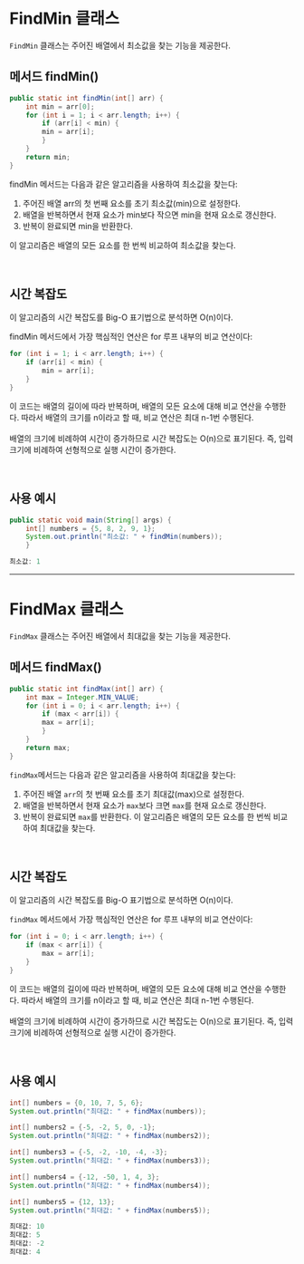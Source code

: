 # FindMin 클래스
`FindMin` 클래스는 주어진 배열에서 최소값을 찾는 기능을 제공한다. 


## 메서드 findMin()

```java 
public static int findMin(int[] arr) {
	int min = arr[0];
	for (int i = 1; i < arr.length; i++) {
	    if (arr[i] < min) {
	    min = arr[i];
	    }
	}
	return min;
}
```

findMin 메서드는 다음과 같은 알고리즘을 사용하여 최소값을 찾는다:

1. 주어진 배열 arr의 첫 번째 요소를 초기 최소값(min)으로 설정한다.
2. 배열을 반복하면서 현재 요소가 min보다 작으면 min을 현재 요소로 갱신한다.
3. 반복이 완료되면 min을 반환한다.

이 알고리즘은 배열의 모든 요소를 한 번씩 비교하여 최소값을 찾는다. 




<br>

## 시간 복잡도

이 알고리즘의 시간 복잡도를 Big-O 표기법으로 분석하면 O(n)이다.

findMin 메서드에서 가장 핵심적인 연산은 for 루프 내부의 비교 연산이다:

```java
for (int i = 1; i < arr.length; i++) {
    if (arr[i] < min) {
        min = arr[i];
    }
}
```

이 코드는 배열의 길이에 따라 반복하며, 배열의 모든 요소에 대해 비교 연산을 수행한다. 
따라서 배열의 크기를 n이라고 할 때, 비교 연산은 최대 n-1번 수행된다.
<br>
<br>
배열의 크기에 비례하여 시간이 증가하므로 시간 복잡도는 O(n)으로 표기된다. 
즉, 입력 크기에 비례하여 선형적으로 실행 시간이 증가한다.

<br>

## 사용 예시
```java
public static void main(String[] args) {
	int[] numbers = {5, 8, 2, 9, 1};
	System.out.println("최소값: " + findMin(numbers));
	}
```

```java
최소값: 1
```



----

# FindMax 클래스
`FindMax` 클래스는 주어진 배열에서 최대값을 찾는 기능을 제공한다.


## 메서드 findMax()

```java 
public static int findMax(int[] arr) {
	int max = Integer.MIN_VALUE;
	for (int i = 0; i < arr.length; i++) {
	    if (max < arr[i]) {
	    max = arr[i];
	    }
	}
	return max;
}
```
`findMax`메서드는 다음과 같은 알고리즘을 사용하여 최대값을 찾는다:

1. 주어진 배열 `arr`의 첫 번째 요소를 초기 최대값(max)으로 설정한다.
2. 배열을 반복하면서 현재 요소가 `max`보다 크면 `max`를 현재 요소로 갱신한다.
3. 반복이 완료되면 `max`를 반환한다.
이 알고리즘은 배열의 모든 요소를 한 번씩 비교하여 최대값을 찾는다.

<br>

## 시간 복잡도

이 알고리즘의 시간 복잡도를 Big-O 표기법으로 분석하면 O(n)이다.

`findMax` 메서드에서 가장 핵심적인 연산은 for 루프 내부의 비교 연산이다:

```java
for (int i = 0; i < arr.length; i++) {
    if (max < arr[i]) {
        max = arr[i];
    }
}
```
이 코드는 배열의 길이에 따라 반복하며, 배열의 모든 요소에 대해 비교 연산을 수행한다. 
따라서 배열의 크기를 n이라고 할 때, 비교 연산은 최대 n-1번 수행된다.
<br>
<br>
배열의 크기에 비례하여 시간이 증가하므로 시간 복잡도는 O(n)으로 표기된다. 
즉, 입력 크기에 비례하여 선형적으로 실행 시간이 증가한다.


<br>

## 사용 예시
```java
int[] numbers = {0, 10, 7, 5, 6};
System.out.println("최대값: " + findMax(numbers));

int[] numbers2 = {-5, -2, 5, 0, -1};
System.out.println("최대값: " + findMax(numbers2));

int[] numbers3 = {-5, -2, -10, -4, -3};
System.out.println("최대값: " + findMax(numbers3));

int[] numbers4 = {-12, -50, 1, 4, 3};
System.out.println("최대값: " + findMax(numbers4));

int[] numbers5 = {12, 13};
System.out.println("최대값: " + findMax(numbers5));
```

```java
최대값: 10
최대값: 5
최대값: -2
최대값: 4
```